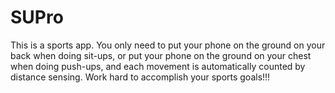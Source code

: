 # SUPro
This is a sports app.
You only need to put your phone on the ground on your back when doing sit-ups, or put your phone on the ground on your chest when doing push-ups, and each movement is automatically counted by distance sensing.
Work hard to accomplish your sports goals!!!
